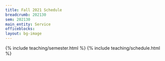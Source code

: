 ```yaml
---
title: Fall 2021 Schedule
breadcrumb: 202130
sem: 202130
main_entity: Service
officeblocks:
layout: bg-image
---
```

{% include teaching/semester.html %}
{% include teaching/schedule.html %}
